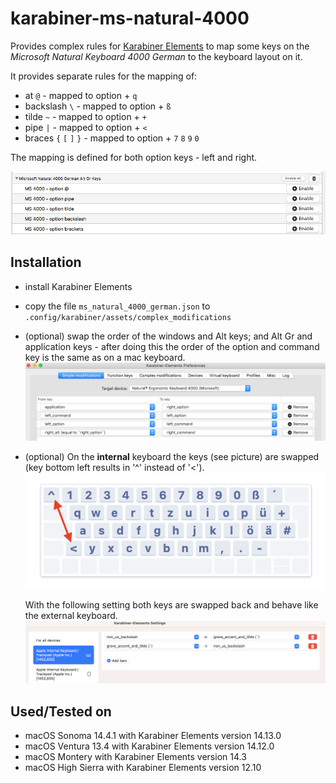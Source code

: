 # karabiner-ms-natural-4000

Provides complex rules for [Karabiner Elements](https://karabiner-elements.pqrs.org/) to map some keys on the _Microsoft Natural Keyboard 4000 German_ to the keyboard layout on it.


It provides separate rules for the mapping of:

- at `@` - mapped to option + `q`
- backslash `\` - mapped to option + `ß`
- tilde `~` - mapped to option + `+`
- pipe `|` - mapped to option + `<`
- braces `{` `[` `]` `}` - mapped to option + `7` `8` `9` `0`

The mapping is defined for both option keys - left and right.

![Rules](complex_rules.png)
## Installation

- install Karabiner Elements
- copy the file `ms_natural_4000_german.json` to `.config/karabiner/assets/complex_modifications`
- (optional) swap the order of the windows and Alt keys; and Alt Gr and application keys - after doing this the order of the option and command key is the same as on a mac keyboard. ![swap option and command](swap_option_command.png)
- (optional) On the __internal__ keyboard the keys (see picture) are swapped (key bottom left results in '^' instead of '<'). ![swapped keys](swapped_left_keys.png)
  
  With the following setting both keys are swapped back and behave like the external keyboard.
 ![swap left keys](swap_left_keys.png)
  
## Used/Tested on

- macOS Sonoma 14.4.1 with Karabiner Elements version 14.13.0
- macOS Ventura 13.4 with Karabiner Elements version 14.12.0
- macOS Montery with Karabiner Elements version 14.3
- macOS High Sierra with Karabiner Elements version 12.10
